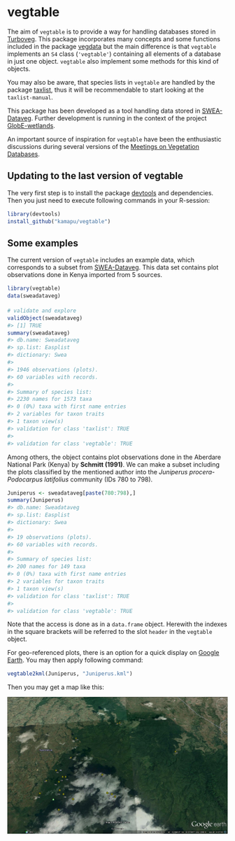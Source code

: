 <!-- README.md is generated from README.Rmd. Please edit that file -->



# vegtable

The aim of `vegtable` is to provide a way for handling databases stored in
[Turboveg](http://www.synbiosys.alterra.nl/turboveg).
This package incorporates many concepts and some functions included in the
package [vegdata](https://cran.r-project.org/package=vegdata)
but the main difference is that `vegtable` implements an `S4` class
(`'vegtable'`) containing all elements of a database in just one object.
`vegtable` also implement some methods for this kind of objects.

You may also be aware, that species lists in `vegtable` are handled by the
package [taxlist](https://github.com/kamapu/taxlist), thus it will be
recommendable to start looking at the `taxlist-manual`.

This package has been developed as a tool handling data stored in
[SWEA-Dataveg](http://www.givd.info/ID/AF-00-006).
Further development is running in the context of the project
[GlobE-wetlands](https://www.wetlands-africa.de/).

An important source of inspiration for `vegtable` have been the enthusiastic
discussions during several versions of the
[Meetings on Vegetation Databases](http://www.hswt.de/person/joerg-ewald/vegetationsdatenbanken.html).

## Updating to the last version of vegtable
The very first step is to install the package
[devtools](https://github.com/hadley/devtools) and dependencies.
Then you just need to execute following commands in your R-session:


```r
library(devtools)
install_github("kamapu/vegtable")
```

## Some examples
The current version of `vegtable` includes an example data, which corresponds
to a subset from [SWEA-Dataveg](http://www.givd.info/ID/AF-00-006).
This data set contains plot observations done in Kenya imported from 5 sources.


```r
library(vegtable)
data(sweadataveg)

# validate and explore
validObject(sweadataveg)
#> [1] TRUE
summary(sweadataveg)
#> db.name: Sweadataveg
#> sp.list: Easplist
#> dictionary: Swea
#> 
#> 1946 observations (plots).
#> 60 variables with records.
#> 
#> Summary of species list:
#> 2230 names for 1573 taxa 
#> 0 (0%) taxa with first name entries
#> 2 variables for taxon traits 
#> 1 taxon view(s) 
#> validation for class 'taxlist': TRUE 
#> 
#> validation for class 'vegtable': TRUE
```

Among others, the object contains plot observations done in the Aberdare
National Park (Kenya) by __Schmitt (1991)__.
We can make a subset including the plots classified by the mentioned author into
the *Juniperus procera*-*Podocarpus latifolius* community (IDs 780 to 798).


```r
Juniperus <- sweadataveg[paste(780:798),]
summary(Juniperus)
#> db.name: Sweadataveg
#> sp.list: Easplist
#> dictionary: Swea
#> 
#> 19 observations (plots).
#> 60 variables with records.
#> 
#> Summary of species list:
#> 200 names for 149 taxa 
#> 0 (0%) taxa with first name entries
#> 2 variables for taxon traits 
#> 1 taxon view(s) 
#> validation for class 'taxlist': TRUE 
#> 
#> validation for class 'vegtable': TRUE
```

Note that the access is done as in a `data.frame` object.
Herewith the indexes in the square brackets will be referred to the slot `header`
in the `vegtable` object.

For geo-referenced plots, there is an option for a quick display on
[Google Earth](https://www.google.com/earth).
You may then apply following command:


```r
vegtable2kml(Juniperus, "Juniperus.kml")
```

Then you may get a map like this:

![figure of kml](README-figures/Juniperus.jpg)
